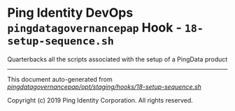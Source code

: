 
# Ping Identity DevOps `pingdatagovernancepap` Hook - `18-setup-sequence.sh`
 Quarterbacks all the scripts associated with the setup of a
 PingData product

---
This document auto-generated from _[pingdatagovernancepap/opt/staging/hooks/18-setup-sequence.sh](https://github.com/pingidentity/pingidentity-docker-builds/blob/master/pingdatagovernancepap/opt/staging/hooks/18-setup-sequence.sh)_

Copyright (c)  2019 Ping Identity Corporation. All rights reserved.
